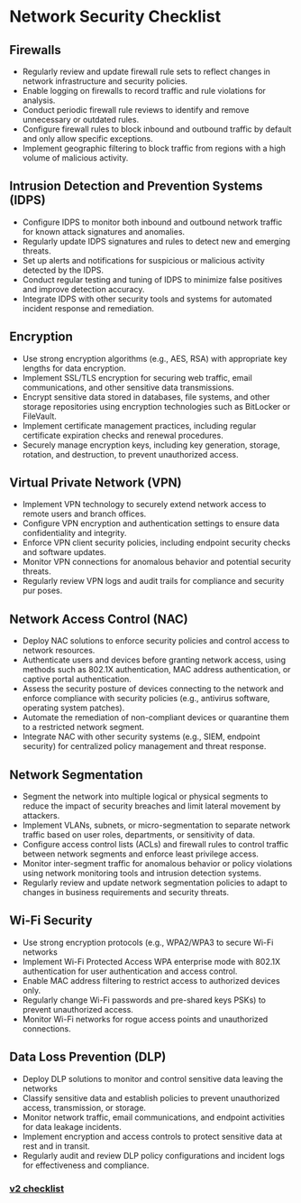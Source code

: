 # Network Security Checklist

## Firewalls

- Regularly review and update firewall rule sets to reflect changes in network infrastructure and security policies.
- Enable logging on firewalls to record traffic and rule violations for analysis.
- Conduct periodic firewall rule reviews to identify and remove unnecessary or outdated rules.
- Configure firewall rules to block inbound and outbound traffic by default and only allow specific exceptions.
- Implement geographic filtering to block traffic from regions with a high volume of malicious activity.

## Intrusion Detection and Prevention Systems (IDPS)

- Configure IDPS to monitor both inbound and outbound network traffic for known attack signatures and anomalies.
- Regularly update IDPS signatures and rules to detect new and emerging threats.
- Set up alerts and notifications for suspicious or malicious activity detected by the IDPS.
- Conduct regular testing and tuning of IDPS to minimize false positives and improve detection accuracy.
- Integrate IDPS with other security tools and systems for automated incident response and remediation.

## Encryption

- Use strong encryption algorithms (e.g., AES, RSA) with appropriate key lengths for data encryption.
- Implement SSL/TLS encryption for securing web traffic, email communications, and other sensitive data transmissions.
- Encrypt sensitive data stored in databases, file systems, and other storage repositories using encryption technologies such as BitLocker or FileVault.
- Implement certificate management practices, including regular certificate expiration checks and renewal procedures.
- Securely manage encryption keys, including key generation, storage, rotation, and destruction, to prevent unauthorized access.

## Virtual Private Network (VPN)

- Implement VPN technology to securely extend network access to remote users and branch offices.
- Configure VPN encryption and authentication settings to ensure data confidentiality and integrity.
- Enforce VPN client security policies, including endpoint security checks and software updates.
- Monitor VPN connections for anomalous behavior and potential security threats.
- Regularly review VPN logs and audit trails for compliance and security pur poses.

## Network Access Control (NAC)

- Deploy NAC solutions to enforce security policies and control access to network resources.
- Authenticate users and devices before granting network access, using methods such as 802.1X authentication, MAC address authentication, or captive portal authentication.
- Assess the security posture of devices connecting to the network and enforce compliance with security policies (e.g., antivirus software, operating system patches).
- Automate the remediation of non-compliant devices or quarantine them to a restricted network segment.
- Integrate NAC with other security systems (e.g., SIEM, endpoint security) for centralized policy management and threat response.

## Network Segmentation

- Segment the network into multiple logical or physical segments to reduce the impact of security breaches and limit lateral movement by attackers.
- Implement VLANs, subnets, or micro-segmentation to separate network traffic based on user roles, departments, or sensitivity of data.
- Configure access control lists (ACLs) and firewall rules to control traffic between network segments and enforce least privilege access.
- Monitor inter-segment traffic for anomalous behavior or policy violations using network monitoring tools and intrusion detection systems.
- Regularly review and update network segmentation policies to adapt to changes in business requirements and security threats.

## Wi-Fi Security

- Use strong encryption protocols (e.g., WPA2/WPA3 to secure Wi-Fi networks
- Implement Wi-Fi Protected Access WPA enterprise mode with 802.1X authentication for user authentication and access control.
- Enable MAC address filtering to restrict access to authorized devices only.
- Regularly change Wi-Fi passwords and pre-shared keys PSKs) to prevent unauthorized access.
- Monitor Wi-Fi networks for rogue access points and unauthorized connections.

## Data Loss Prevention (DLP)

- Deploy DLP solutions to monitor and control sensitive data leaving the networks
- Classify sensitive data and establish policies to prevent unauthorized access, transmission, or storage.
- Monitor network traffic, email communications, and endpoint activities for data leakage incidents.
- Implement encryption and access controls to protect sensitive data at rest and in transit.
- Regularly audit and review DLP policy configurations and incident logs for effectiveness and compliance.

### [v2 checklist](README-V2.md)